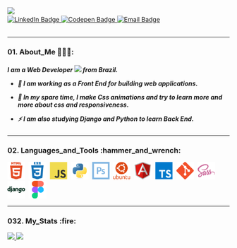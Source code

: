 <div id="header" align="left">
  <img src="https://i.ibb.co/FDhCvdm/semfundo.png" width="300"/>
</div>

<div id="badges" align="left">
  <a href="https://www.linkedin.com/in/gui-santana/" target="_blank">
    <img src="https://img.shields.io/badge/LinkedIn-blue?style=for-the-badge&logo=linkedin&logoColor=white" alt="LinkedIn Badge"/>
  </a>
  <a href="https://codepen.io/Guilhermee19" target="_blank">
    <img src="https://img.shields.io/badge/Codepen-black?logo=codepen&logoColor=white&style=for-the-badge" alt="Codepen Badge"/>
  </a>
  <a href="mailto:eu@iamgui.dev" target="_blank">
    <img src="https://img.shields.io/badge/Email-yellow?style=for-the-badge&logo=email&logoColor=white" alt="Email Badge"/>
  </a>
</div>

<div id="badges" align="left">
  <img src="https://komarev.com/ghpvc/?username=Guilhermee19&style=flat-square&color=blue" alt="" align="center">
</div>

---

<div align="left">
 <h3> 01. About_Me 🧑🏻‍💻: </h3>
</div>

<h5 align="left">
 I am a Web Developer <img src="https://media.giphy.com/media/WUlplcMpOCEmTGBtBW/giphy.gif" width="30"> from Brazil. 
 
- :telescope: I am working as a Front End for building web applications.

- :seedling: In my spare time, I make Css animations and try to learn more and more about css and responsiveness.

- :zap: I am also studying Django and Python to learn Back End.
</h5>

---

<div align="left">
 <h3> 02. Languages_and_Tools :hammer_and_wrench: </h3>
</div>

<div>
  <img src="https://github.com/devicons/devicon/blob/master/icons/html5/html5-plain-wordmark.svg" title="Java" alt="Java" width="40" height="40"/>&nbsp;
  <img src="https://github.com/devicons/devicon/blob/master/icons/css3/css3-plain-wordmark.svg" title="React" alt="React" width="40" height="40"/>&nbsp;
  <img src="https://github.com/devicons/devicon/blob/master/icons/javascript/javascript-original.svg" title="Spring" alt="Spring" width="40" height="40"/>&nbsp;
  <img src="https://github.com/devicons/devicon/blob/master/icons/python/python-original.svg" title="Material UI" alt="Material UI" width="40" height="40"/>&nbsp;
  <img src="https://github.com/devicons/devicon/blob/master/icons/photoshop/photoshop-line.svg" title="Flutter" alt="Flutter" width="40" height="40"/>&nbsp;
  <img src="https://github.com/devicons/devicon/blob/master/icons/ubuntu/ubuntu-plain-wordmark.svg" title="Redux" alt="Redux " width="40" height="40"/>&nbsp;
  <img src="https://github.com/devicons/devicon/blob/master/icons/angularjs/angularjs-original.svg"  title="CSS3" alt="CSS" width="40" height="40"/>&nbsp;
  <img src="https://github.com/devicons/devicon/blob/master/icons/typescript/typescript-original.svg" title="HTML5" alt="HTML" width="40" height="40"/>&nbsp;
  <img src="https://github.com/devicons/devicon/blob/master/icons/git/git-original.svg" title="JavaScript" alt="JavaScript" width="40" height="40"/>&nbsp;
  <img src="https://github.com/devicons/devicon/blob/master/icons/sass/sass-original.svg" title="Firebase" alt="Firebase" width="40" height="40"/>&nbsp;
  <img src="https://github.com/devicons/devicon/blob/master/icons/django/django-plain-wordmark.svg" title="Gatsby"  alt="Gatsby" width="40" height="40"/>&nbsp;
  <img src="https://github.com/devicons/devicon/blob/master/icons/figma/figma-original.svg" title="MySQL"  alt="MySQL" width="40" height="40"/>&nbsp;
</div>

---

<div align="left">
 <h3> 032. My_Stats :fire: </h3>
</div>

<div>
  <a href="https://github.com/Guilhermee19">
  <img height="180em" src="https://github-readme-stats.vercel.app/api/top-langs/?username=Guilhermee19&layout=compact&langs_count=7&theme=prussian"/>
  <img height="180em" src="https://github-readme-stats.vercel.app/api?username=Guilhermee19&show_icons=true&theme=prussian&include_all_commits=true&count_private=true"/>
</div>


<!--![Snake animation](https://github.com/Guilhermee19/Guilhermee19/blob/output/github-contribution-grid-snake.svg)-->
